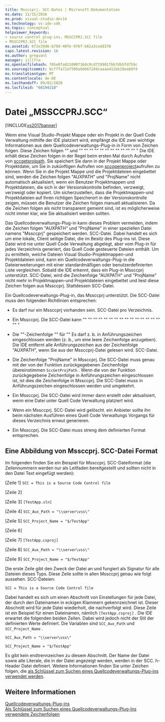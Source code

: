 ```yaml
---
title: Mssccprj. SCC-Datei | Microsoft-Dokumentation
ms.date: 11/15/2016
ms.prod: visual-studio-dev14
ms.technology: vs-ide-sdk
ms.topic: conceptual
helpviewer_keywords:
- source control plug-ins, MSSCCPRJ.SCC file
- MSSCCPRJ.SCC file
ms.assetid: 6f2e39d6-b79d-407e-976f-b62a3cedd378
caps.latest.revision: 16
ms.author: gregvanl
manager: jillfra
ms.openlocfilehash: 705e0fa821000716dc9cd729901fbb7db5fd759c
ms.sourcegitcommit: 6cfffa72af599a9d667249caaaa411bb28ea69fd
ms.translationtype: MT
ms.contentlocale: de-DE
ms.lasthandoff: 09/02/2020
ms.locfileid: "68194218"
---
```

# <a name="mssccprjscc-file"></a>Datei „MSSCCPRJ.SCC“
[!INCLUDE[vs2017banner](../includes/vs2017banner.md)]

Wenn eine Visual Studio-Projekt Mappe oder ein Projekt in der Quell Code Verwaltung mithilfe der IDE platziert wird, empfängt die IDE zwei wichtige Informationen aus dem Quellcodeverwaltungs-Plug-in in Form von Zeichen folgen. Diese Zeichen folgen "" und "" "" "" "" "" "" "" "" "" "" "" " Die IDE erhält diese Zeichen folgen in der Regel beim ersten Mal durch Aufrufen von [sccgetprojpath](../extensibility/sccgetprojpath-function.md). Sie speichert Sie dann in der Projekt Mappe oder Projektdatei, um Sie in zukünftigen Aufrufen von [sccopenproject](../extensibility/sccopenproject-function.md)aufrufen zu können. Wenn Sie in die Projekt Mappe und die Projektdateien eingebettet sind, werden die Zeichen folgen "AUXPATH" und "ProjName" nicht automatisch aktualisiert, wenn ein Benutzer Projektmappen und Projektdateien, die sich in der Versionskontrolle befinden, verzweigt, verzweigt oder kopiert. Um sicherzustellen, dass die Projektmappen-und Projektdateien auf Ihren richtigen Speicherort in der Versionskontrolle zeigen, müssen die Benutzer die Zeichen folgen manuell aktualisieren. Da die Zeichen folgen als nicht transparent gemeint sind, ist es möglicherweise nicht immer klar, wie Sie aktualisiert werden sollten.  
  
 Das Quellcodeverwaltungs-Plug-in kann dieses Problem vermeiden, indem die Zeichen folgen "AUXPATH" und "ProjName" in einer speziellen Datei namens "Mssccprj" gespeichert werden. SCC-Datei. Dabei handelt es sich um eine lokale, Client seitige Datei, die im Besitz des Plug-ins ist. Diese Datei wird nie unter Quell Code Verwaltung abgelegt, aber vom Plug-in für jedes Verzeichnis generiert, das Quell Code gesteuerte Dateien enthält. Um zu ermitteln, welche Dateien Visual Studio-Projektmappen-und Projektdateien sind, kann ein Quellcodeverwaltungs-Plug-in die Dateierweiterungen mit einer standardmäßigen oder benutzerdefinierten Liste vergleichen. Sobald die IDE erkennt, dass ein Plug-in Mssccprj unterstützt. SCC-Datei, wird die Zeichenfolge "AUXPATH" und "ProjName" nicht mehr in Projektmappen-und Projektdateien eingebettet und liest diese Zeichen folgen aus Mssccprj. Stattdessen SCC-Datei.  
  
 Ein Quellcodeverwaltungs-Plug-in, das Mssccprj unterstützt. Die SCC-Datei muss den folgenden Richtlinien entsprechen:  
  
- Es darf nur ein Mssccprj vorhanden sein. SCC-Datei pro Verzeichnis.  
  
- Ein Mssccprj. Die SCC-Datei kann "" "" "" "" "" "" "" "" "" "" "" "" "" "" "" "" "  
  
- Die ""-Zeichenfolge "" für "" Es darf z. b. in Anführungszeichen eingeschlossen werden (z. b., um eine leere Zeichenfolge anzugeben). Die IDE entfernt alle Anführungszeichen aus der Zeichenfolge "AUXPATH", wenn Sie aus der Mssccprj-Datei gelesen wird. SCC-Datei.  
  
- Die Zeichenfolge "ProjName" in Mssccprj. Die SCC-Datei muss genau mit der von der Funktion zurückgegebenen Zeichenfolge übereinstimmen `SccGetProjPath` . Wenn die von der Funktion zurückgegebene Zeichenfolge in Anführungszeichen eingeschlossen ist, ist dies die Zeichenfolge in Mssccprj. Die SCC-Datei muss in Anführungszeichen eingeschlossen werden und umgekehrt.  
  
- Ein Mssccprj. Die SCC-Datei wird immer dann erstellt oder aktualisiert, wenn eine Datei unter Quell Code Verwaltung platziert wird.  
  
- Wenn ein Mssccprj. SCC-Datei wird gelöscht. ein Anbieter sollte ihn beim nächsten Ausführen eines Quell Code Verwaltungs Vorgangs für dieses Verzeichnis erneut generieren.  
  
- Ein Mssccprj. Die SCC-Datei muss streng dem definierten Format entsprechen.  
  
## <a name="an-illustration-of-the-mssccprjscc-file-format"></a>Eine Abbildung von Mssccprj. SCC-Datei Format  
 Im folgenden finden Sie ein Beispiel für Mssccprj. SCC-Dateiformat (die Zeilennummern werden nur als Leitfaden bereitgestellt und sollten nicht in den Datei Text eingefügt werden):  
  
 [Zeile 1] `SCC = This is a Source Code Control file`  
  
 [Zeile 2]  
  
 [Zeile 3] `[TestApp.sln]`  
  
 [Zeile 4] `SCC_Aux_Path = "\\server\vss\"`  
  
 [Zeile 5] `SCC_Project_Name = "$/TestApp"`  
  
 [Zeile 6]  
  
 [Zeile 7] `[TestApp.csproj]`  
  
 [Zeile 8] `SCC_Aux_Path = "\\server\vss\"`  
  
 [Zeile 9] `SCC_Project_Name = "$/TestApp"`  
  
 Die erste Zeile gibt den Zweck der Datei an und fungiert als Signatur für alle Dateien dieses Typs. Diese Zeile sollte in allen Mssccprj genau wie folgt aussehen. SCC-Dateien:  
  
 `SCC = This is a Source Code Control file`  
  
 Dabei handelt es sich um einen Abschnitt von Einstellungen für jede Datei, der durch den Dateinamen in eckigen Klammern gekennzeichnet ist. Dieser Abschnitt wird für jede Datei wiederholt, die nachverfolgt wird. Diese Zeile ist ein Beispiel für einen Dateinamen, nämlich `[TestApp.csproj]` . Die IDE erwartet die folgenden beiden Zeilen. Dabei wird jedoch nicht der Stil der definierten Werte definiert. Die Variablen sind `SCC_Aux_Path` und `SCC_Project_Name` .  
  
 `SCC_Aux_Path = "\\server\vss\"`  
  
 `SCC_Project_Name = "$/TestApp"`  
  
 Es gibt kein endtrennzeichen zu diesem Abschnitt. Der Name der Datei sowie alle Literale, die in der Datei angezeigt werden, werden in der SCC. h-Header Datei definiert. Weitere Informationen finden Sie unter Zeichen folgen, die [als Schlüssel zum Suchen eines Quellcodeverwaltungs-Plug-ins verwendet werden](../extensibility/strings-used-as-keys-for-finding-a-source-control-plug-in.md).  
  
## <a name="see-also"></a>Weitere Informationen  
 [Quellcodeverwaltungs-Plug-ins](../extensibility/source-control-plug-ins.md)   
 [Als Schlüssel zum Suchen eines Quellcodeverwaltungs-Plug-Ins verwendete Zeichenfolgen](../extensibility/strings-used-as-keys-for-finding-a-source-control-plug-in.md)
